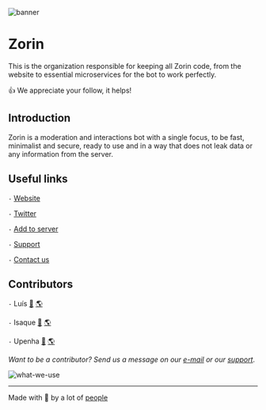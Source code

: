 ![banner]

# Zorin

This is the organization responsible for keeping all Zorin code, from the website to essential microservices for the bot to work perfectly.

👍 We appreciate your follow, it helps!

## Introduction

Zorin is a moderation and interactions bot with a single focus, to be fast, minimalist and secure, ready to use and in a way that does not leak data or any information from the server.

## Useful links

`-` [Website][website]

`-` [Twitter][Twitter]

`-` [Add to server][add]

`-` [Support][support]

`-` [Contact us][mail]

## Contributors

`-` Luís [📜](https://github.com/xyluis) [🌎](https://xyluis.vercel.app)

`-` Isaque [📜](https://github.com/izakdvlpr) [🌎](https://izakdvlpr.vercel.app)

`-` Upenha [📜](https://github.com/upenha) [🌎](https://upenha.com.br)

_Want to be a contributor? Send us a message on our [e-mail][mail] or our [support][support]_.

![what-we-use]

---
Made with 💙 by a lot of [people][team]

<!-- Variables -->
[website]: https://zorin.com.br
[team]: https://zorin.com.br/team
[add]: https://add.zorin.com.br
[support]: https://support.zorin.com.br
[twitter]: https://twitter.com/zorinbot
[mail]: mailto:hi@zorin.com.br
[banner]: https://github.com/zorinbot/.github/raw/main/assets/banner.png
[what-we-use]: https://github.com/zorinbot/.github/raw/main/assets/banner-what-we-use.png
